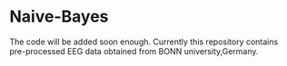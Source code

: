 # Naive-Bayes
The code will be added soon enough.
Currently this repository contains pre-processed EEG data obtained from BONN university,Germany.
